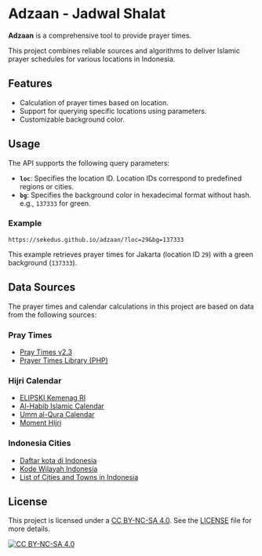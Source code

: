 # Adzaan - Jadwal Shalat

**Adzaan** is a comprehensive tool to provide prayer times.

This project combines reliable sources and algorithms to deliver Islamic prayer schedules for various locations in Indonesia.

## Features

- Calculation of prayer times based on location.
- Support for querying specific locations using parameters.
- Customizable background color.

## Usage

The API supports the following query parameters:

- **`loc`**: Specifies the location ID. Location IDs correspond to predefined regions or cities.  
- **`bg`**: Specifies the background color in hexadecimal format without hash.  
  e.g., `137333` for green.  

### Example

```
https://sekedus.github.io/adzaan/?loc=29&bg=137333
```

This example retrieves prayer times for Jakarta (location ID `29`) with a green background (`137333`).

## Data Sources

The prayer times and calendar calculations in this project are based on data from the following sources:

### Pray Times

- [Pray Times v2.3](http://praytimes.org/)
- [Prayer Times Library (PHP)](https://github.com/islamic-network/prayer-times)

### Hijri Calendar

- [ELIPSKI Kemenag RI](https://simbi.kemenag.go.id/eliterasi/pencarian/kalender)
- [Al-Habib Islamic Calendar](https://www.al-habib.info/kalender-islam/kalender-islam-global.htm)
- [Umm al-Qura Calendar](https://www.ummulqura.org.sa/Index.aspx)
- [Moment Hijri](https://github.com/xsoh/moment-hijri)

### Indonesia Cities

- [Daftar kota di Indonesia](https://id.wikipedia.org/wiki/Daftar_kota_di_Indonesia_menurut_provinsi)
- [Kode Wilayah Indonesia](https://github.com/cahyadsn/wilayah)
- [List of Cities and Towns in Indonesia](https://www.back4app.com/database/back4app/indonesia-cities-database)

## License

This project is licensed under a [CC BY-NC-SA 4.0](https://creativecommons.org/licenses/by-nc-sa/4.0/). See the [LICENSE](https://github.com/sekedus/adzaan/blob/main/LICENSE-CC-BY-NC-SA) file for more details.

[![CC BY-NC-SA 4.0](https://licensebuttons.net/l/by-nc-sa/4.0/88x31.png)](https://creativecommons.org/licenses/by-nc-sa/4.0/)
